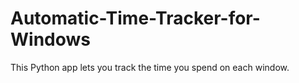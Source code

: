 # Automatic-Time-Tracker-for-Windows
This Python app lets you track the time you spend on each window.
